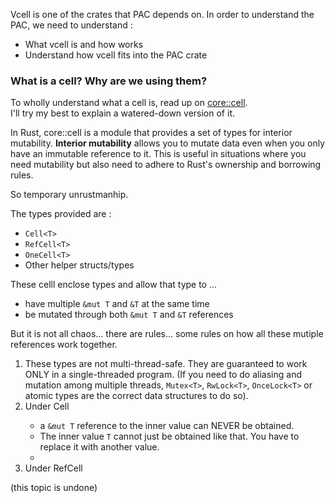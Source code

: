 Vcell is one of the crates that PAC depends on. In order to understand the PAC, we need to understand : 
- What vcell is and how works
- Understand how vcell fits into the PAC crate


### What is a cell? Why are we using them?

To wholly understand what a cell is, read up on [core::cell][core_cell_documentation].  
I'll try my best to explain a watered-down version of it.  

In Rust, core::cell is a module that provides a set of types for interior mutability. **Interior mutability** allows you to mutate data even when you only have an immutable reference to it. This is useful in situations where you need mutability but also need to adhere to Rust's ownership and borrowing rules.  

So temporary unrustmanhip.  

The types provided are : 
- `Cell<T>`
- `RefCell<T>`
- `OneCell<T>`
- Other helper structs/types

These celll enclose types and allow that type to ...
- have multiple `&mut T` and `&T` at the same time
- be mutated through both `&mut T` and `&T` references  

But it is not all chaos... there are rules... some rules on how all these mutiple references work together.  
1. These types are not multi-thread-safe. They are guaranteed to work ONLY in a single-threaded program. (If you need to do aliasing and mutation among multiple threads, `Mutex<T>`, `RwLock<T>`, `OnceLock<T>` or atomic types are the correct data structures to do so).
2. Under Cell<T>
   - a `&mut T` reference to the inner value can NEVER be obtained.
   - The inner value `T` cannot just be obtained like that. You have to replace it with another value.  
   - 
3. Under RefCell<T>


(this topic is undone)


[core_cell_documentation]: undone_link
